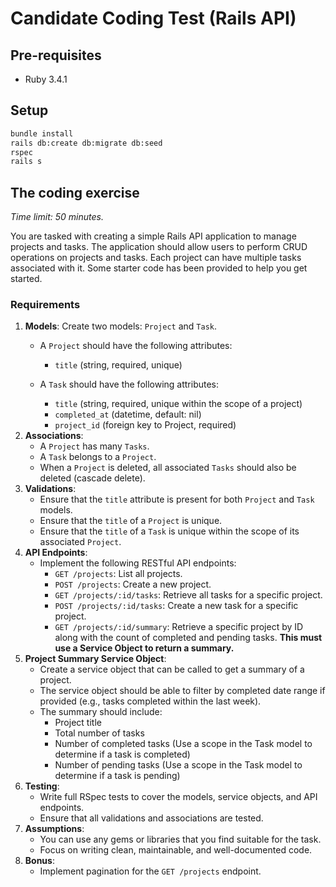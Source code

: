 # Candidate Coding Test (Rails API)

## Pre-requisites
- Ruby 3.4.1


## Setup
```bash
bundle install
rails db:create db:migrate db:seed
rspec
rails s
```

## The coding exercise
*Time limit: 50 minutes.*

You are tasked with creating a simple Rails API application to manage projects and tasks.
The application should allow users to perform CRUD operations on projects and tasks. Each project can have multiple tasks associated with it.
Some starter code has been provided to help you get started.

### Requirements
1. **Models**:
Create two models: `Project` and `Task`.
   - A `Project` should have the following attributes:
     - `title` (string, required, unique)
      
   - A `Task` should have the following attributes:
     - `title` (string, required, unique within the scope of a project)
     - `completed_at` (datetime, default: nil)
     - `project_id` (foreign key to Project, required)
2. **Associations**:
   - A `Project` has many `Tasks`.
   - A `Task` belongs to a `Project`.
   - When a `Project` is deleted, all associated `Tasks` should also be deleted (cascade delete).
3. **Validations**:
   - Ensure that the `title` attribute is present for both `Project` and `Task` models.
   - Ensure that the `title` of a `Project` is unique.
   - Ensure that the `title` of a `Task` is unique within the scope of its associated `Project`.
4. **API Endpoints**:
   - Implement the following RESTful API endpoints:
     - `GET /projects`: List all projects. 
     - `POST /projects`: Create a new project.
     - `GET /projects/:id/tasks`: Retrieve all tasks for a specific project.
     - `POST /projects/:id/tasks`: Create a new task for a specific project.
     - `GET /projects/:id/summary`: Retrieve a specific project by ID along with the count of completed and pending tasks.
     **This must use a Service Object to return a summary.**
5. **Project Summary Service Object**:
   - Create a service object that can be called to get a summary of a project.
   - The service object should be able to filter by completed date range if provided (e.g., tasks completed within the last week).
   - The summary should include:
     - Project title
     - Total number of tasks
     - Number of completed tasks (Use a scope in the Task model to determine if a task is completed)
     - Number of pending tasks (Use a scope in the Task model to determine if a task is pending)
6. **Testing**:
   - Write full RSpec tests to cover the models, service objects, and API endpoints.
   - Ensure that all validations and associations are tested.
7. **Assumptions**:
   - You can use any gems or libraries that you find suitable for the task.
   - Focus on writing clean, maintainable, and well-documented code.
8. **Bonus**:
    - Implement pagination for the `GET /projects` endpoint.


